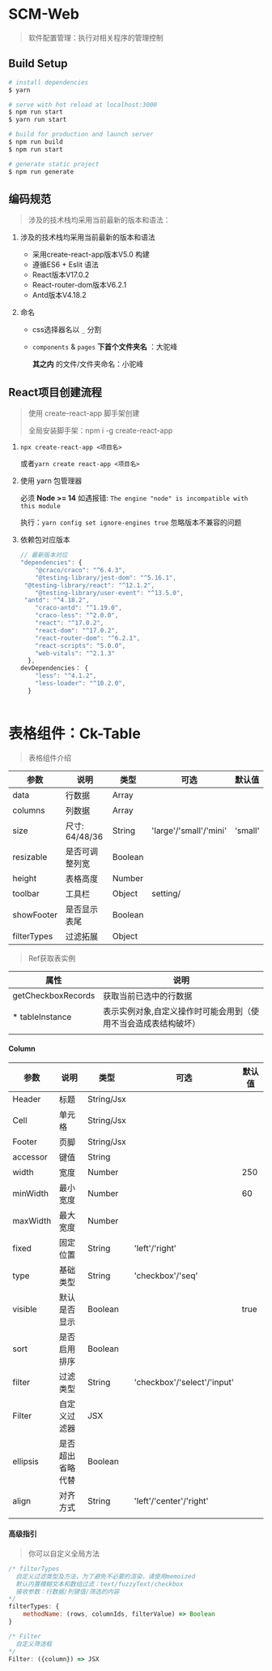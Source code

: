 # SCM-Web

> 软件配置管理：执行对相关程序的管理控制

## Build Setup

```bash
# install dependencies
$ yarn

# serve with hot reload at localhost:3000
$ npm run start
$ yarn run start

# build for production and launch server
$ npm run build
$ npm run start

# generate static project
$ npm run generate
```



## 编码规范

> 涉及的技术栈均采用当前最新的版本和语法：

1. 涉及的技术栈均采用当前最新的版本和语法

   - 采用create-react-app版本V5.0 构建
   - 遵循ES6 + Eslit 语法
   - React版本V17.0.2
   - React-router-dom版本V6.2.1
   - Antd版本V4.18.2

2. 命名

   - css选择器名以 `_` 分割

   - `components` & `pages`  **下首个文件夹名** ：大驼峰

     **其之内** 的文件/文件夹命名：小驼峰



## React项目创建流程

> 使用 create-react-app 脚手架创建
>
> 全局安装脚手架：npm i -g create-react-app

1. `npx create-react-app <项目名>` 

   或者`yarn create react-app <项目名>`

2. 使用 yarn 包管理器

   必须 **Node >= 14** 如遇报错: `The engine "node" is incompatible with this module`

   执行：`yarn config set ignore-engines true` 忽略版本不兼容的问题

3. 依赖包对应版本

   ```js
   // 最新版本对应
   "dependencies": {
       "@craco/craco": "^6.4.3",
       "@testing-library/jest-dom": "^5.16.1",
    "@testing-library/react": "^12.1.2",
       "@testing-library/user-event": "^13.5.0",
    "antd": "^4.18.2",
       "craco-antd": "^1.19.0",
       "craco-less": "^2.0.0",
       "react": "^17.0.2",
       "react-dom": "^17.0.2",
       "react-router-dom": "^6.2.1",
       "react-scripts": "5.0.0",
       "web-vitals": "^2.1.3"
     },
   devDependencies： {
       "less": "^4.1.2",
       "less-loader": "^10.2.0",
     }
       
   ```
   



# 表格组件：Ck-Table

> 表格组件介绍

| 参数        | 说明           | 类型    | 可选                   | 默认值  |
| ----------- | -------------- | ------- | ---------------------- | ------- |
| data        | 行数据         | Array   |                        |         |
| columns     | 列数据         | Array   |                        |         |
| size        | 尺寸: 64/48/36 | String  | 'large'/'small'/'mini' | 'small' |
| resizable   | 是否可调整列宽 | Boolean |                        |         |
| height      | 表格高度       | Number  |                        |         |
| toolbar     | 工具栏         | Object  | setting/               |         |
| showFooter  | 是否显示表尾   | Boolean |                        |         |
| filterTypes | 过滤拓展       | Object  |                        |         |



> Ref获取表实例

| 属性               | 说明                                                         |
| ------------------ | ------------------------------------------------------------ |
| getCheckboxRecords | 获取当前已选中的行数据                                       |
| * tableInstance    | 表示实例对象,自定义操作时可能会用到（使用不当会造成表结构破坏） |
|                    |                                                              |



#### Column

| 参数     | 说明             | 类型       | 可选                        | 默认值 |
| -------- | ---------------- | ---------- | --------------------------- | ------ |
| Header    | 标题             | String/Jsx |                             |        |
| Cell     | 单元格           | String/Jsx |                             |        |
| Footer   | 页脚             | String/Jsx |                             |        |
| accessor | 键值             | String     |                             |        |
| width    | 宽度             | Number     |                             | 250    |
| minWidth | 最小宽度         | Number     |                             | 60     |
| maxWidth | 最大宽度         | Number     |                             |        |
| fixed    | 固定位置         | String     | 'left'/'right'              |        |
| type     | 基础类型         | String     | 'checkbox'/'seq'            |        |
| visible  | 默认是否显示     | Boolean    |                             | true   |
| sort     | 是否启用排序     | Boolean    |                             |        |
| filter   | 过滤类型         | String     | 'checkbox'/'select'/'input' |        |
| Filter   | 自定义过滤器     | JSX        |                             |        |
| ellipsis | 是否超出省略代替 | Boolean    |                             |        |
| align    | 对齐方式         | String     | 'left'/'center'/'right'     |        |
|          |                  |            |                             |        |



#### 高级指引

> 你可以自定义全局方法

```js
/* filterTypes
  自定义过滤类型及方法，为了避免不必要的渲染，请使用memoized
  默认内置模糊文本和数组过滤：text/fuzzyText/checkbox
  接收参数：行数据/列键值/筛选的内容
*/
filterTypes: {
    methodName: (rows, columnIds, filterValue) => Boolean
}

/* Filter
  自定义筛选框
*/
Filter: ({column}) => JSX


```

